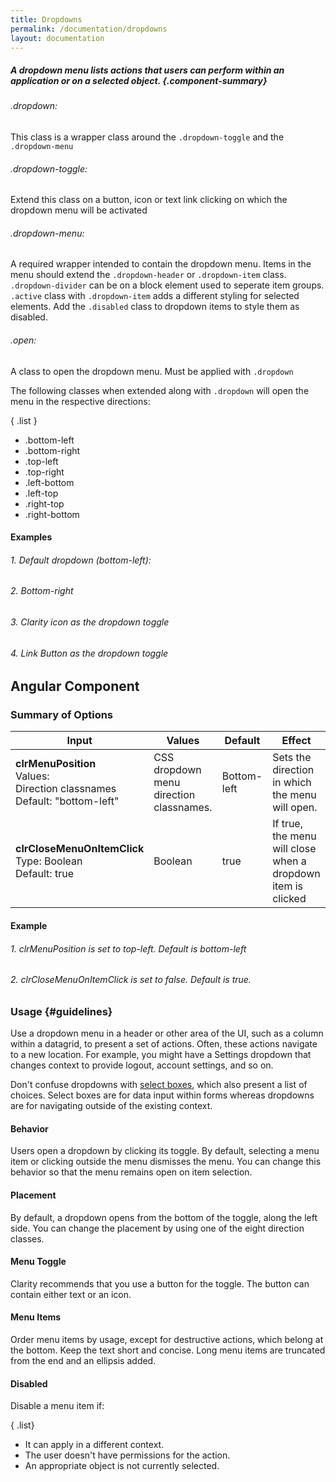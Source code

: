 ```yaml
---
title: Dropdowns
permalink: /documentation/dropdowns
layout: documentation
---
```


##### A dropdown menu lists actions that users can perform within an application or on a selected object. {.component-summary}

###### .dropdown:

This class is a wrapper class around the <code>.dropdown-toggle</code> and the <code>.dropdown-menu</code>

###### .dropdown-toggle:

Extend this class on a button, icon or text link clicking on which the dropdown menu will be activated

###### .dropdown-menu:


A required wrapper intended to contain the dropdown menu. Items in the menu should extend the <code>.dropdown-header</code> or <code>.dropdown-item</code> class. <code>.dropdown-divider</code> can be on a block element used to seperate item groups. <code>.active</code> class with <code>.dropdown-item</code> adds a different styling for selected elements. Add the <code>.disabled</code> class to dropdown items to style them as disabled.

###### .open:

A class to open the dropdown menu. Must be applied with <code>.dropdown</code>

The following classes when extended along with <code>.dropdown</code> will open the menu in the respective directions:

{ .list }
- .bottom-left
- .bottom-right
- .top-left
- .top-right
- .left-bottom
- .left-top
- .right-top
- .right-bottom

#### Examples

###### 1. Default dropdown (bottom-left):

<clr-dropdown-static-default-demo></clr-dropdown-static-default-demo>

###### 2. Bottom-right

<clr-dropdown-static-positioning-demo></clr-dropdown-static-positioning-demo>

###### 3. Clarity icon as the dropdown toggle

<clr-dropdown-static-icon-toggle-demo></clr-dropdown-static-icon-toggle-demo>

###### 4. Link Button as the dropdown toggle

<clr-dropdown-static-buttonlink-toggle-demo></clr-dropdown-static-buttonlink-toggle-demo>

## Angular Component

### Summary of Options

<table class="table">
    <thead>
        <tr>
            <th class="left">Input</th>
            <th class="left hidden-xs-down">Values</th>
            <th class="left hidden-xs-down">Default</th>
            <th class="left">Effect</th>
        </tr>
    </thead>
    <tbody>
        <tr>
            <td class="left">
                <b>clrMenuPosition</b>
                <div class="hidden-sm-up">Values:<br>Direction classnames</div>
                <div class="hidden-sm-up">Default: "bottom-left"</div>
            </td>
            <td class="left hidden-xs-down">
                CSS dropdown menu direction classnames.
            </td>
            <td class="left hidden-xs-down">Bottom-left</td>
            <td class="left">Sets the direction in which the menu will open.</td>
        </tr>
        <tr>
            <td class="left">
                <b>clrCloseMenuOnItemClick</b>
                <div class="hidden-sm-up">Type: Boolean</div>
                <div class="hidden-sm-up">Default: true</div>
            </td>
            <td class="left hidden-xs-down">Boolean</td>
            <td class="left hidden-xs-down">true</td>
            <td class="left">If true, the menu will close when a dropdown item is clicked</td>
        </tr>
    </tbody>
</table>

#### Example

###### 1. clrMenuPosition is set to top-left. Default is bottom-left

<clr-dropdown-angular-positioning-demo></clr-dropdown-angular-positioning-demo>

###### 2. clrCloseMenuOnItemClick is set to false. Default is true.

<clr-dropdown-angular-close-item-false-demo></clr-dropdown-angular-close-item-false-demo>

### Usage {#guidelines}

Use a dropdown menu in a header or other area of the UI, such as a column within a datagrid, to present a set of actions.  Often, these actions navigate to a new location.  For example, you might have a Settings dropdown that changes context to provide logout, account settings, and so on.

Don't confuse dropdowns with [select boxes](/documentation/select-boxes), which also present a list of choices.  Select boxes are for data input within forms whereas dropdowns are for navigating outside of the existing context.

#### Behavior

Users open a dropdown by clicking its toggle. By default, selecting a menu item or clicking outside the menu dismisses the menu.  You can change this behavior so that the menu remains open on item selection.

#### Placement

By default, a dropdown opens from the bottom of the toggle, along the left side.  You can change the placement by using one of the eight direction classes.

#### Menu Toggle

Clarity recommends that you use a button for the toggle. The button can contain either text or an icon.

#### Menu Items

Order menu items by usage, except for destructive actions, which belong at the bottom.   Keep the text short and concise.  Long menu items are truncated from the end and an ellipsis added.

#### Disabled

Disable a menu item if:

{ .list}
- It can apply in a different context.
- The user doesn't have permissions for the action.
- An appropriate object is not currently selected.
